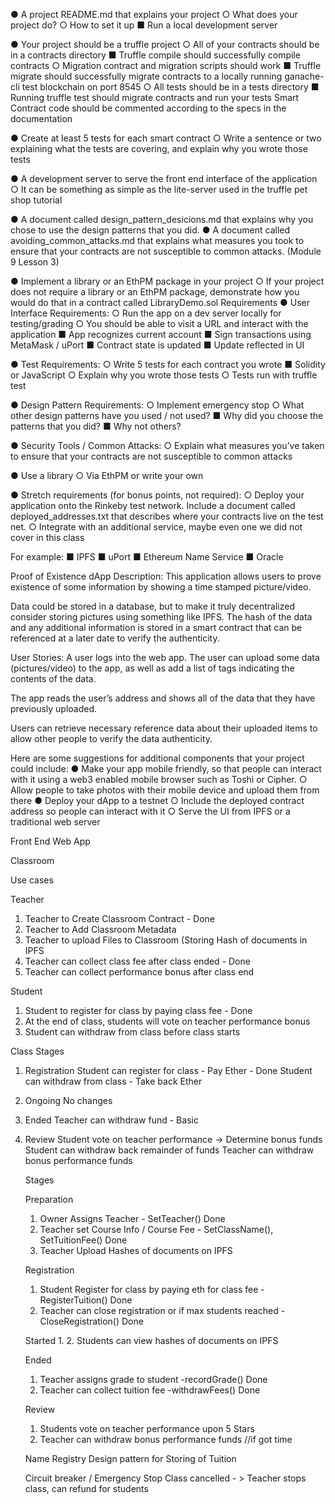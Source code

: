
●  	A project README.md that explains your project
○  	What does your project do?
○  	How to set it up
■  	Run a local development server
 
●  	Your project should be a truffle project
○  	All of your contracts should be in a contracts directory
■  	Truffle compile should successfully compile contracts
○  	Migration contract and migration scripts should work
■  	Truffle migrate should successfully migrate contracts to a locally running ganache-cli test blockchain on port 8545
○  	All tests should be in a tests directory
■  	Running truffle test should migrate contracts and run your tests
Smart Contract code should be commented according to the specs in the documentation
 
●  	Create at least 5 tests for each smart contract
○  	Write a sentence or two explaining what the tests are covering, and explain why you wrote those tests
 
●  	A development server to serve the front end interface of the application
○  	It can be something as simple as the lite-server used in the truffle pet shop tutorial
 
●  	A document called design_pattern_desicions.md that explains why you chose to use the design patterns that you did.
●  	A document called avoiding_common_attacks.md that explains what measures you took to ensure that your contracts are not susceptible to common attacks. (Module 9 Lesson 3)
 
●  	Implement a library or an EthPM package in your project
○  	If your project does not require a library or an EthPM package, demonstrate how you would do that in a contract called LibraryDemo.sol
Requirements
●  	User Interface Requirements:
○  	Run the app on a dev server locally for testing/grading
○  	You should be able to visit a URL and interact with the application
■  	App recognizes current account
■  	Sign transactions using MetaMask / uPort
■  	Contract state is updated
■  	Update reflected in UI
 
●  	Test Requirements:
○  	Write 5 tests for each contract you wrote
■  	Solidity or JavaScript
○  	Explain why you wrote those tests
○  	Tests run with truffle test
 
●  	Design Pattern Requirements:
○  	Implement emergency stop
○  	What other design patterns have you used / not used?
■  	Why did you choose the patterns that you did?
■  	Why not others?
 
●  	Security Tools / Common Attacks:
○  	Explain what measures you’ve taken to ensure that your contracts are not susceptible to common attacks
 
●  	Use a library
○  	Via EthPM or write your own

  
●  	Stretch requirements (for bonus points, not required):
○  	Deploy your application onto the Rinkeby test network. Include a document called deployed_addresses.txt that describes where your contracts live on the test net.
○  	Integrate with an additional service, maybe even one we did not cover in this class

For example:
■      IPFS
■      uPort
■      Ethereum Name Service
■      Oracle


 Proof of Existence dApp
Description: This application allows users to prove existence of some information by showing a time stamped picture/video.
 
Data could be stored in a database, but to make it truly decentralized consider storing pictures using something like IPFS. The hash of the data and any additional information is stored in a smart contract that can be referenced at a later date to verify the authenticity.
 
User Stories:
A user logs into the web app. The user can upload some data (pictures/video) to the app, as well as add a list of tags indicating the contents of the data.
 
The app reads the user’s address and shows all of the data that they have previously uploaded.
 
Users can retrieve necessary reference data about their uploaded items to allow other people to verify the data authenticity.
 
Here are some suggestions for additional components that your project could include:
●  	Make your app mobile friendly, so that people can interact with it using a web3 enabled mobile browser such as Toshi or Cipher.
○  	Allow people to take photos with their mobile device and upload them from there
●  	Deploy your dApp to a testnet
○  	Include the deployed contract address so people can interact with it
○  	Serve the UI from IPFS or a traditional web server



Front End Web App

Classroom

Use cases

Teacher
1. Teacher to Create Classroom Contract - Done
2. Teacher to Add Classroom Metadata
3. Teacher to upload Files to Classroom (Storing Hash of documents in IPFS
4. Teacher can collect class fee after class ended - Done
5. Teacher can collect performance bonus after class end

Student
1. Student to register for class by paying class fee - Done
2. At the end of class, students will vote on teacher performance bonus
3. Student can withdraw from class before class starts


Class Stages
1. Registration
    Student can register for class - Pay Ether - Done
    Student can withdraw from class - Take back Ether
2. Ongoing
    No changes
3. Ended
    Teacher can withdraw fund - Basic
4. Review
    Student vote on teacher performance -> Determine bonus funds
    Student can withdraw back remainder of funds
    Teacher can withdraw bonus performance funds



    Stages

    Preparation
    1. Owner Assigns Teacher - SetTeacher() Done
    2. Teacher set Course Info / Course Fee - SetClassName(), SetTuitionFee() Done
    3. Teacher Upload Hashes of documents on IPFS

    Registration
    1. Student Register for class by paying eth for class fee -RegisterTuition() Done
    2. Teacher can close registration or if max students reached -CloseRegistration() Done


    Started
    1. 
    2. Students can view hashes of documents on IPFS

    Ended
    1. Teacher assigns grade to student -recordGrade() Done
    2. Teacher can collect tuition fee -withdrawFees() Done

    Review
    1. Students vote on teacher performance upon 5 Stars
    2. Teacher can withdraw bonus performance funds //if got time



    Name Registry Design pattern for Storing of Tuition

    Circuit breaker / Emergency Stop
    Class cancelled - > Teacher stops class, can refund for students